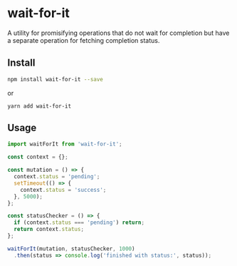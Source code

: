 # wait-for-it
A utility for promisifying operations that do not wait for completion but have a separate operation for fetching completion status.  

## Install
```sh
npm install wait-for-it --save
```
or
```
yarn add wait-for-it
```
## Usage
```javascript
import waitForIt from 'wait-for-it';

const context = {};

const mutation = () => {
  context.status = 'pending';
  setTimeout(() => {
    context.status = 'success';
  }, 5000);
};

const statusChecker = () => {
  if (context.status === 'pending') return;
  return context.status;
};

waitForIt(mutation, statusChecker, 1000)
  .then(status => console.log('finished with status:', status));
```

